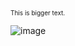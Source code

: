 <font size="1">This is bigger text.</font>

![image](https://github.com/hugbot1/tripper-firmware-/assets/132775034/324daccc-4a40-4bd2-9e86-9f5cb777cc34)
